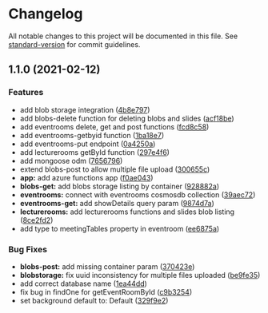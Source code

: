 # Changelog

All notable changes to this project will be documented in this file. See [standard-version](https://github.com/conventional-changelog/standard-version) for commit guidelines.

## 1.1.0 (2021-02-12)


### Features

* add blob storage integration ([4b8e797](https://github.com/bymi15/uniworldapi/commit/4b8e79796e0998defae3721f2067f604de10c993))
* add blobs-delete function for deleting blobs and slides ([acf18be](https://github.com/bymi15/uniworldapi/commit/acf18be6986a2f6d6d0980eddc6b630e0e175343))
* add eventrooms delete, get and post functions ([fcd8c58](https://github.com/bymi15/uniworldapi/commit/fcd8c58ad5f937f5f071ded2a32bc83cbc2eb3bd))
* add eventrooms-getbyid function ([1ba18e7](https://github.com/bymi15/uniworldapi/commit/1ba18e7eddb74c59a34d94145cb44f977546684a))
* add eventrooms-put endpoint ([0a4250a](https://github.com/bymi15/uniworldapi/commit/0a4250a3c08c9bb6d4bbe00018e7b3701ed6c18f))
* add lecturerooms getById function ([297e4f6](https://github.com/bymi15/uniworldapi/commit/297e4f6fd807ec13b8c00e89001a15c7a2b299f7))
* add mongoose odm ([7656796](https://github.com/bymi15/uniworldapi/commit/76567965237830137394fcc18c712305c6108cc4))
* extend blobs-post to allow multiple file upload ([300655c](https://github.com/bymi15/uniworldapi/commit/300655cd2a415f8861149b6db960b1ab99cd8257))
* **app:** add azure functions app ([f0ae043](https://github.com/bymi15/uniworldapi/commit/f0ae04314efef25f92384abce6260fabef108884))
* **blobs-get:** add blobs storage listing by container ([928882a](https://github.com/bymi15/uniworldapi/commit/928882ac9131cf8b40e968d4ddd924e0665f5c8d))
* **eventrooms:** connect with eventrooms cosmosdb collection ([39aec72](https://github.com/bymi15/uniworldapi/commit/39aec720c9b04d7db023823163cae25e51673d6e))
* **eventrooms-get:** add showDetails query param ([9874d7a](https://github.com/bymi15/uniworldapi/commit/9874d7ab4844240eac2b348007df2d7218245c5b))
* **lecturerooms:** add lecturerooms functions and slides blob listing ([8ce2fd2](https://github.com/bymi15/uniworldapi/commit/8ce2fd2d7e4f93c192032f82c84cdfa8663384f1))
* add type to meetingTables property in eventroom ([ee6875a](https://github.com/bymi15/uniworldapi/commit/ee6875ae745627fdc4e6782eec53b8f93872df8d))


### Bug Fixes

* **blobs-post:** add missing container param ([370423e](https://github.com/bymi15/uniworldapi/commit/370423e611d53a5fea4f9cf2163cf9042aadcd0f))
* **blobstorage:** fix uuid inconsistency for multiple files uploaded ([be9fe35](https://github.com/bymi15/uniworldapi/commit/be9fe35725de321fafa32d5966cd3f9a22826e82))
* add correct database name ([1ea44dd](https://github.com/bymi15/uniworldapi/commit/1ea44dd2ccfaaaf840a708e7fecc75ddc0bd7663))
* fix bug in findOne for getEventRoomById ([c9b3254](https://github.com/bymi15/uniworldapi/commit/c9b325455eb202b90035f02322cffdd0975bcde6))
* set background default to: Default ([329f9e2](https://github.com/bymi15/uniworldapi/commit/329f9e2dfe2a1e4858c018374a9730efa415a0aa))
